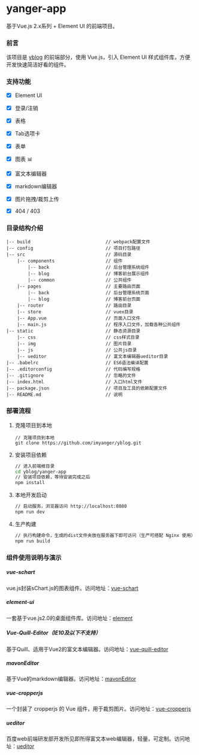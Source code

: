# yanger-app #

基于Vue.js 2.x系列 + Element UI 的前端项目。

### 前言 ###
该项目是 [yblog](https://github.com/imyanger/yblog) 的前端部分，使用 Vue.js，引入 Element UI 样式组件库，方便开发快速简洁好看的组件。

### 支持功能 ###
- [x] Element UI
- [x] 登录/注销
- [x] 表格
- [x] Tab选项卡
- [x] 表单
- [x] 图表 :bar_chart:
- [x] 富文本编辑器
- [x] markdown编辑器
- [x] 图片拖拽/裁剪上传
- [x] 404 / 403


### 目录结构介绍 ###

	|-- build                            // webpack配置文件
	|-- config                           // 项目打包路径
	|-- src                              // 源码目录
	    |-- components                   // 组件
	        |-- back                     // 后台管理系统组件
	        |-- blog                     // 博客前台展示组件
	        |-- common                   // 公共组件
	    |-- pages                        // 主要路由页面
	        |-- back                     // 后台管理系统页面
	        |-- blog                     // 博客前台页面
	    |-- router                       // 路由目录
	    |-- store                        // vuex目录
	    |-- App.vue                      // 页面入口文件
	    |-- main.js                      // 程序入口文件，加载各种公共组件
	|-- static                           // 静态资源目录
	    |-- css                          // css样式目录
	    |-- img                          // 图片目录
	    |-- js           	             // 公共js目录
	    |-- ueditor                      // 富文本编辑器ueditor目录
	|-- .babelrc                         // ES6语法编译配置
	|-- .editorconfig                    // 代码编写规格
	|-- .gitignore                       // 忽略的文件
	|-- index.html                       // 入口html文件
	|-- package.json                     // 项目及工具的依赖配置文件
	|-- README.md                        // 说明

### 部署流程 ###

1. 克隆项目到本地

   ``` she
   // 克隆项目到本地
   git clone https://github.com/imyanger/yblog.git
   ```

2. 安装项目依赖

   ``` sh
   // 进入前端根目录
   cd yblog/yanger-app
   // 安装项目依赖，等待安装完成之后
   npm install
   ```

3. 本地开发启动

   ``` sh
   // 启动服务，浏览器访问 http://localhost:8080
   npm run dev
   ```

4. 生产构建

   ``` sh
   // 执行构建命令，生成的dist文件夹放在服务器下即可访问（生产可搭配 Nginx 使用）
   npm run build
   ```

### 组件使用说明与演示 ###

##### vue-schart #####
vue.js封装sChart.js的图表组件。访问地址：[vue-schart](https://www.npmjs.com/package/vue-schart)

##### element-ui #####
一套基于vue.js2.0的桌面组件库。访问地址：[element](http://element.eleme.io/#/zh-CN/component/layout)

##### Vue-Quill-Editor（IE10及以下不支持） #####
基于Quill、适用于Vue2的富文本编辑器。访问地址：[vue-quill-editor](https://github.com/surmon-china/vue-quill-editor)

##### mavonEditor #####
基于Vue的markdown编辑器。访问地址：[mavonEditor](https://github.com/hinesboy/mavonEditor)

##### vue-cropperjs #####
一个封装了 cropperjs 的 Vue 组件，用于裁剪图片。访问地址：[vue-cropperjs](https://github.com/Agontuk/vue-cropperjs)

##### ueditor #####
百度web前端研发部开发所见即所得富文本web编辑器，轻量，可定制。访问地址：[ueditor](https://ueditor.baidu.com/website/index.html)
